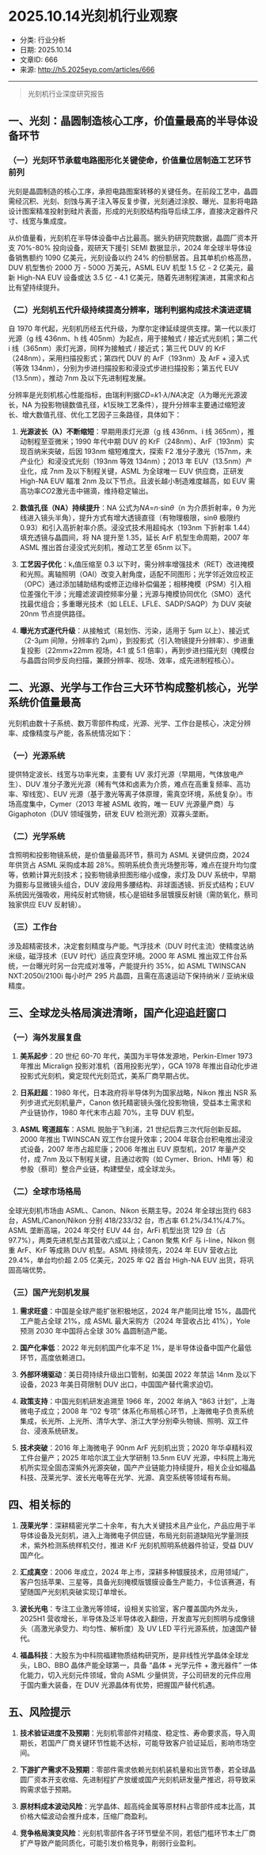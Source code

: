 # 2025.10.14光刻机行业观察

- 分类: 行业分析
- 日期: 2025.10.14
- 文章ID: 666
- 来源: http://h5.2025eyp.com/articles/666

---

> 光刻机行业深度研究报告

## **一、光刻：晶圆制造核心工序，价值量最高的半导体设备环节**

### **（一）光刻环节承载电路图形化关键使命，价值量位居制造工艺环节前列**

光刻是晶圆制造的核心工序，承担电路图案转移的关键任务。在前段工艺中，晶圆需经沉积、光刻、刻蚀与离子注入等反复步骤，光刻通过涂胶、曝光、显影将电路设计图案精准投射到硅片表面，形成的光刻胶结构指导后续工序，直接决定器件尺寸、线宽与集成度。

从价值量看，光刻机在半导体设备中占比最高。据头豹研究院数据，晶圆厂资本开支 70%-80% 投向设备，观研天下援引 SEMI 数据显示，2024 年全球半导体设备销售额约 1090 亿美元，光刻设备以约 24% 的份额居首。且其单机价格高昂，DUV 机型售价 2000 万 - 5000 万美元，ASML EUV 机型 1.5 亿 - 2 亿美元，最新 High-NA EUV 设备或达 3.5 亿 - 4.1 亿美元，随着先进制程演进，其需求和占比有望持续提升。

### **（二）光刻机五代升级持续提高分辨率，瑞利判据构成技术演进逻辑**

自 1970 年代起，光刻机历经五代升级，为摩尔定律延续提供支撑。第一代以汞灯光源（g 线 436nm、h 线 405nm）为起点，用于接触式 / 接近式光刻机；第二代 i 线（365nm）汞灯光源，同样为接触式 / 接近式；第三代 DUV 的 KrF（248nm），采用扫描投影式；第四代 DUV 的 ArF（193nm）及 ArF + 浸入式（等效 134nm），分别为步进扫描投影和浸没式步进扫描投影；第五代 EUV（13.5nm），推动 7nm 及以下先进制程发展。

分辨率是光刻机核心性能指标，由瑞利判据*CD*=*k*1​⋅*λ*/*NA*决定（*λ*为曝光光源波长，NA 为投影物镜数值孔径，*k*1​反映工艺条件），提升分辨率主要通过缩短波长、增大数值孔径、优化工艺因子三条路径，具体如下：

00001. **光源波长（λ）不断缩短**：早期用汞灯光源（g 线 436nm、i 线 365nm），推动制程至亚微米；1990 年代中期 DUV 的 KrF（248nm）、ArF（193nm）实现百纳米突破，后因 193nm 缩短难度大，探索 F2 准分子激光（157nm，未产业化）和浸没式光刻（193nm 等效 134nm）；2013 年 EUV（13.5nm）产业化，成 7nm 及以下制程关键，ASML 为全球唯一 EUV 供应商，正研发 High-NA EUV 瞄准 2nm 及以下节点。且波长越小制造难度越高，如 EUV 需高功率*CO*2​激光击中锡滴，维持稳定输出。

00002. **数值孔径（NA）持续提升**：NA 公式为*NA*=*n*⋅sin*θ*（n 为介质折射率，θ 为光线进入镜头半角），提升方式有增大透镜直径（有物理极限，sinθ 极限约 0.93）和引入高折射率介质。浸没式技术用超纯水（193nm 下折射率 1.44）填充透镜与晶圆间，将 NA 提升至 1.35，延长 ArF 机型生命周期，2007 年 ASML 推出首台浸没式光刻机，推动工艺至 65nm 以下。

00003. **工艺因子优化**：k₁值压缩至 0.3 以下时，需分辨率增强技术（RET）改进掩模和光照。离轴照明（OAI）改变入射角度，适配不同图形；光学邻近效应校正（OPC）通过添加辅助结构或修正边缘补偿偏差；相移掩模（PSM）引入相位差强化干涉；光瞳滤波调控频率分量；光源与掩模协同优化（SMO）迭代找最优组合；多重曝光技术（如 LELE、LFLE、SADP/SAQP）为 DUV 突破 20nm 节点提供路径。

00004. **曝光方式逐代升级**：从接触式（易划伤、污染，适用于 5μm 以上）、接近式（2-3μm 间隙，分辨率约 2μm），到投影式（引入物镜提升分辨率）、步进重复投影（22mm×22mm 视场，4:1 或 5:1 倍率），再到步进扫描光刻（掩模台与晶圆台同步反向扫描，兼顾分辨率、视场、效率，成先进制程核心）。

## **二、光源、光学与工作台三大环节构成整机核心，光学系统价值量最高**

光刻机由数十子系统、数万零部件构成，光源、光学、工作台是核心，决定分辨率、成像精度与产能，各系统情况如下：

### **（一）光源系统**

提供特定波长、线宽与功率光束，主要有 UV 汞灯光源（早期用，气体放电产生）、DUV 准分子激光光源（稀有气体和卤素为介质，难点在高重复频率、高功率、窄线宽）、EUV 光源（基于激光等离子体原理，需真空环境，系统复杂）。市场高度集中，Cymer（2013 年被 ASML 收购，唯一 EUV 光源量产商）与 Gigaphoton（DUV 领域强势，研发 EUV 检测光源）双寡头垄断。

### **（二）光学系统**

含照明和投影物镜系统，是价值量最高环节，蔡司为 ASML 关键供应商，2024 年供货占 ASML 采购成本超 28%。照明系统负责光场整形等，难点在提升均匀度等，依赖计算光刻技术；投影物镜承担图形缩小成像，汞灯及 DUV 系统中，早期为摄影与显微镜头组合，DUV 波段用多腰结构、非球面透镜、折反式结构；EUV 系统因光强吸收，用纯反射式物镜，核心是钼硅多层镀膜反射镜（需防氧化，蔡司独家供应 EUV 反射镜）。

### **（三）工作台**

涉及超精密技术，决定套刻精度与产能。气浮技术（DUV 时代主流）使精度达纳米级，磁浮技术（EUV 时代）适应真空环境。2000 年 ASML 推出双工件台系统，一台曝光时另一台完成对准等，产能提升约 35%，如 ASML TWINSCAN NXT:2050i/2100i 每小时产 295 片晶圆，且需在高速运动下保持纳米 / 亚纳米级精度。

## **三、全球龙头格局演进清晰，国产化迎追赶窗口**

### **（一）海外发展复盘**

00001. **美系起步**：20 世纪 60-70 年代，美国为半导体发源地，Perkin-Elmer 1973 年推出 Micralign 投影对准机（首用投影光学），GCA 1978 年推出自动化步进投影式光刻机，奠定现代光刻范式，美系厂商早期占优。

00002. **日系赶超**：1980 年代，日本政府将半导体列为国家战略，Nikon 推出 NSR 系列步进式光刻机量产，Canon 依托精密镜头强化投影物镜，受益本土需求和产业链协作，1980 年代末市占超 70%，主导 DUV 机型。

00003. **ASML 弯道超车**：ASML 脱胎于飞利浦，21 世纪后靠三次代际创新反超。2000 年推出 TWINSCAN 双工作台提升效率；2004 年联合台积电推出浸没式设备，2007 年市占超尼康；2006 年推出 EUV 原型机，2017 年量产交付，成 7nm 及以下制程关键，且通过收购（如 Cymer、Brion、HMI 等）和参股（蔡司）整合产业链，构建壁垒，成全球龙头。

### **（二）全球市场格局**

全球光刻机市场由 ASML、Canon、Nikon 长期主导。2024 年全球出货约 683 台，ASML/Canon/Nikon 分别 418/233/32 台，市占率 61.2%/34.1%/4.7%。ASML 垄断高端，2024 年交付 EUV 44 台，ArFi 机型出货 129 台（占 97.7%），两类先进机型占其营收六成以上；Canon 聚焦 KrF 与 i-line，Nikon 侧重 ArF、KrF 等成熟 DUV 机型。ASML 持续领先，2024 年 EUV 营收占比 29.4%，单台均价超 2.05 亿美元，2025 年 Q2 首台 High-NA EUV 出货，将巩固高端优势。

### **（三）国产光刻机发展**

00001. **需求旺盛**：中国是全球产能扩张积极地区，2024 年产能同比增 15%，晶圆代工产能占全球 21%，成 ASML 最大采购方（2024 年营收占比 41%），Yole 预测 2030 年中国将占全球 30% 晶圆制造产能。

00002. **国产化率低**：2022 年光刻机国产化率不足 1%，是半导体设备中国产化最低环节，高度依赖进口。

00003. **外部环境驱动**：美日荷持续升级出口管制，如美国 2022 年禁运 14nm 及以下设备，2023 年美日荷限制 DUV 出口，中国国产替代需求迫切。

00004. **政策支持**：中国光刻机研发追溯至 1966 年，2002 年纳入 “863 计划”，上海微电子成立；2008 年 “02 专项” 体系化布局核心环节，上海微电子负责系统集成，长光所、上光所、清华大学、浙江大学分别牵头物镜、照明、双工件台、浸液系统研发。

00005. **技术突破**：2016 年上海微电子 90nm ArF 光刻机出货；2020 年华卓精科双工件台量产；2025 年哈尔滨工业大学研制 13.5nm EUV 光源，中科院上海光机所实现全固态深紫外光源突破，国产产业链能力持续提升，相关企业如福晶科技、茂莱光学、波长光电等在光学、光源、真空系统等领域有布局。

## **四、相关标的**

00001. **茂莱光学**：深耕精密光学二十余年，有九大关键技术且产业化，产品应用于半导体设备及光刻机，进入上海微电子供应链，布局光刻前道缺陷光学量测技术，紫外检测系统样机交付，推进 KrF 光刻机照明系统器件验证，受益 DUV 国产化。

00002. **汇成真空**：2006 年成立，2024 年上市，深耕多种镀膜技术，应用领域广，客户包括苹果、三星等，具备光刻掩模版镀膜设备生产能力，卡位该赛道，有望随国产光刻机突破实现订单增长。

00003. **波长光电**：专注工业激光等领域，设相关实验室，客户覆盖国内外龙头，2025H1 营收增长，半导体及泛半导体收入翻倍，开发直写光刻照明与成像镜头（高激光承受力、均匀性、解析度）及 UV LED 平行光源系统，加速国产替代。

00004. **福晶科技**：大股东为中科院福建物质结构研究所，是非线性光学晶体全球龙头，LBO、BBO 晶体产能全球第一，具备 “晶体 + 光学元件 + 激光器件” 一体化能力，切入光刻元件领域，曾向 ASML 少量供货，子公司研发的元件应用于国内重大装备，在 DUV 光源晶体有优势，把握国产替代机遇。

## **五、风险提示**

00001. **技术验证进度不及预期**：光刻机零部件对精度、稳定性、寿命要求高，导入周期长，若国产厂商关键环节性能不达标，可能导致客户验证延后，影响市场空间。

00002. **下游扩产需求不及预期**：零部件需求依赖光刻机装机量和出货节奏，若全球晶圆厂资本开支收缩、先进制程扩产放缓或国产光刻机研发量产推迟，将导致采购需求低于预期。

00003. **原材料成本波动风险**：光学晶体、超高纯金属等原材料占零部件成本比高，其价格大幅波动会推升成本，压缩厂商盈利。

00004. **竞争格局演变风险**：光刻机零部件各子环节壁垒不同，若低门槛环节本土厂商扩产导致产能同质化，可能引发价格竞争，削弱行业盈利。
